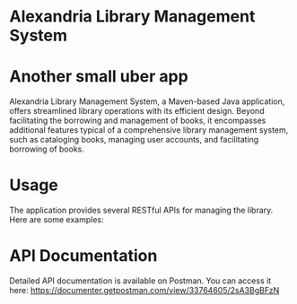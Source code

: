# Alexandria Library Management System
# Another small uber app
Alexandria Library Management System, a Maven-based Java application, offers streamlined library operations with its efficient design. Beyond facilitating the borrowing and management of books, it encompasses additional features typical of a comprehensive library management system, such as cataloging books, managing user accounts, and facilitating borrowing of books.

# Usage
The application provides several RESTful APIs for managing the library. Here are some examples:

# API Documentation
Detailed API documentation is available on Postman. You can access it here: https://documenter.getpostman.com/view/33764605/2sA3BgBFzN
